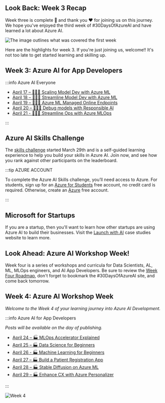 ## Look Back: Week 3 Recap

Week three is complete 🎉 and thank you ❤️ for joining us on this journey. We hope you've enjoyed the third week of #30DaysOfAzureAI and have learned a lot about Azure AI.

![The image outlines what was covered the first week](./../../static/img/2023-aia/30-week2.png)

Here are the highlights for week 3. If you're just joining us, welcome!! It's not too late to get started learning and skilling up.


## Week 3: Azure AI for App Developers

:::info Azure AI Everyone

* [April 17 – 🧑🏽‍🔬 Scaling Model Dev with Azure ML](/2023-aia/day16)
* [April 18 – 🧑🏽‍🔬 Streamline Model Dev with Azure ML](/2023-aia/day17)
* [April 19 – 🧑🏽‍🔬 Azure ML Managed Online Endpoints](/2023-aia/day18)
* [April 20 – 🧑🏽‍🔬 Debug models with Responsible AI](/2023-aia/day19)
* [April 21 - 🧑🏽‍🔬 Streamline Ops with Azure MLOps](/2023-aia/day20)

:::

## Azure AI Skills Challenge

The [skills challenge](https://aka.ms/30-days-of-azure-ai-challenge) started March 29th and is a self-guided learning experience to help you build your skills in Azure AI. Join now, and see how you rank against other participants on the leaderboard.

:::tip AZURE ACCOUNT

To complete the Azure AI Skills challenge, you’ll need access to Azure. For students, sign up for an [Azure for Students](https://aka.ms/ai-april-azure-student-acct) free account, no credit card is required. Otherwise, create an [Azure](https://aka.ms/ai-april-azure-acct) free account.

:::

## Microsoft for Startups

If you are a startup, then you'll want to learn how other startups are using Azure AI to build their businesses. Visit the [Launch with AI](https://aka.ms/ai-april-launch-with-ai) case studies website to learn more.

## Look Ahead: Azure AI Workshop Week!

Week four is a series of workshops and curricula for Data Scientists, AL, ML, MLOps engineers, and AI App Developers. Be sure to review the [Week Four Roadmap](/hub/roadmap/30days#week-4-workshops), don't forget to bookmark the #30DaysOfAzureAI site, and come back tomorrow. 

## Week 4: Azure AI Workshop Week

_Welcome to the Week 4 of your learning journey into Azure AI Development._

:::info Azure AI for App Developers

_Posts will be available on the day of publishing._

* [April 24 – 🏭 MLOps Accelerator Explained](/2023-aia/day22)
* [April 25 – 🏭 Data Science for Beginners](/2023-aia/day23)
* [April 26 - 🏭 Machine Learning for Beginners](/2023-aia/day24)
* [April 27 – 🏭 Build a Patient Registration App](/2023-aia/day25)
* [April 28 – 🏭 Stable Diffusion on Azure ML](/2023-aia/day26)
* [April 29 – 🏭 Enhance CX with Azure Personalizer](/2023-aia/day27)

:::

![Week 4](./../../static/img/2023-aia/30-week4.png)
